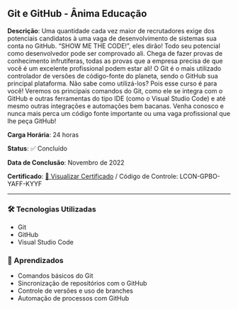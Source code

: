 ## Git e GitHub - Ânima Educação

**Descrição**: Uma quantidade cada vez maior de recrutadores exige dos potenciais candidatos à uma vaga de desenvolvimento de sistemas sua conta no GitHub. “SHOW ME THE CODE!”, eles dirão! Todo seu potencial como desenvolvedor pode ser comprovado ali. Chega de fazer provas de conhecimento infrutíferas, todas as provas que a empresa precisa de que você é um excelente profissional podem estar ali! O Git é o mais utilizado controlador de versões de código-fonte do planeta, sendo o GitHub sua principal plataforma. Não sabe como utilizá-los? Pois esse curso é para você! Veremos os principais comandos do Git, como ele se integra com o GitHub e outras ferramentas do tipo IDE (como o Visual Studio Code) e até mesmo outras integrações e automações bem bacanas. Venha conosco e nunca mais perca um código fonte importante ou uma vaga profissional que lhe peça GitHub!

**Carga Horária**: 24 horas

**Status**: ✅ Concluído

**Data de Conclusão**: Novembro de 2022

**Certificado**: [📜 Visualizar Certificado](https://webdoc.usjt.br/SOL/codigoFonte/geral/SOL_384.php?codInstituicao=8) / Código de Controle: LCON-GPBO-YAFF-KYYF

---

### 🛠️ Tecnologias Utilizadas
- Git
- GitHub
- Visual Studio Code

### 📌 Aprendizados
- Comandos básicos do Git
- Sincronização de repositórios com o GitHub
- Controle de versões e uso de branches
- Automação de processos com GitHub